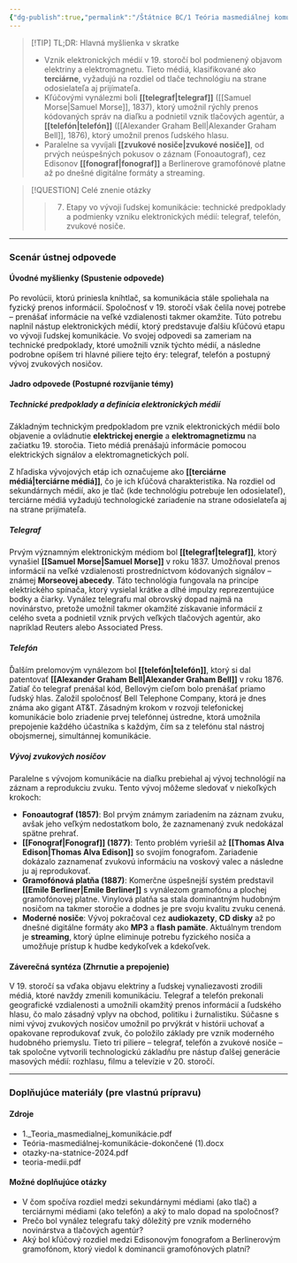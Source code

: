 ```yaml
---
{"dg-publish":true,"permalink":"/Štátnice BC/1 Teória masmediálnej komunikácie/07 Telegraf a telefón/","tags":["štátnice"],"created":"2025-06-23T09:05:28.378+02:00","updated":"2025-06-28T19:51:16.556+02:00"}
---
```



> [!TIP] TL;DR: Hlavná myšlienka v skratke
> * Vznik elektronických médií v 19. storočí bol podmienený objavom elektriny a elektromagnetu. Tieto médiá, klasifikované ako **terciárne**, vyžadujú na rozdiel od tlače technológiu na strane odosielateľa aj prijímateľa.
> * Kľúčovými vynálezmi boli **[[telegraf\|telegraf]]** ([[Samuel Morse\|Samuel Morse]], 1837), ktorý umožnil rýchly prenos kódovaných správ na diaľku a podnietil vznik tlačových agentúr, a **[[telefón\|telefón]]** ([[Alexander Graham Bell\|Alexander Graham Bell]], 1876), ktorý umožnil prenos ľudského hlasu.
> * Paralelne sa vyvíjali **[[zvukové nosiče\|zvukové nosiče]]**, od prvých neúspešných pokusov o záznam (Fonoautograf), cez Edisonov **[[fonograf\|fonograf]]** a Berlinerove gramofónové platne až po dnešné digitálne formáty a streaming.

> [!QUESTION] Celé znenie otázky
> > 7. Etapy vo vývoji ľudskej komunikácie: technické predpoklady a podmienky vzniku elektronických médií: telegraf, telefón, zvukové nosiče.

---
### Scenár ústnej odpovede

#### Úvodné myšlienky (Spustenie odpovede)

Po revolúcii, ktorú priniesla kníhtlač, sa komunikácia stále spoliehala na fyzický prenos informácií. Spoločnosť v 19. storočí však čelila novej potrebe – prenášať informácie na veľké vzdialenosti takmer okamžite. Túto potrebu naplnil nástup elektronických médií, ktorý predstavuje ďalšiu kľúčovú etapu vo vývoji ľudskej komunikácie. Vo svojej odpovedi sa zameriam na technické predpoklady, ktoré umožnili vznik týchto médií, a následne podrobne opíšem tri hlavné piliere tejto éry: telegraf, telefón a postupný vývoj zvukových nosičov.
#### Jadro odpovede (Postupné rozvíjanie témy)

##### Technické predpoklady a definícia elektronických médií

Základným technickým predpokladom pre vznik elektronických médií bolo objavenie a ovládnutie **elektrickej energie** a **elektromagnetizmu** na začiatku 19. storočia. Tieto médiá prenášajú informácie pomocou elektrických signálov a elektromagnetických polí.

Z hľadiska vývojových etáp ich označujeme ako **[[terciárne médiá\|terciárne médiá]]**, čo je ich kľúčová charakteristika. Na rozdiel od sekundárnych médií, ako je tlač (kde technológiu potrebuje len odosielateľ), terciárne médiá vyžadujú technologické zariadenie na strane odosielateľa aj na strane prijímateľa.

##### Telegraf

Prvým významným elektronickým médiom bol **[[telegraf\|telegraf]]**, ktorý vynašiel **[[Samuel Morse\|Samuel Morse]]** v roku 1837. Umožňoval prenos informácií na veľké vzdialenosti prostredníctvom kódovaných signálov – známej **Morseovej abecedy**. Táto technológia fungovala na princípe elektrického spínača, ktorý vysielal krátke a dlhé impulzy reprezentujúce bodky a čiarky. Vynález telegrafu mal obrovský dopad najmä na novinárstvo, pretože umožnil takmer okamžité získavanie informácií z celého sveta a podnietil vznik prvých veľkých tlačových agentúr, ako napríklad Reuters alebo Associated Press.
##### Telefón
Ďalším prelomovým vynálezom bol **[[telefón\|telefón]]**, ktorý si dal patentovať **[[Alexander Graham Bell\|Alexander Graham Bell]]** v roku 1876. Zatiaľ čo telegraf prenášal kód, Bellovým cieľom bolo prenášať priamo ľudský hlas. Založil spoločnosť Bell Telephone Company, ktorá je dnes známa ako gigant AT&T. Zásadným krokom v rozvoji telefonickej komunikácie bolo zriadenie prvej telefónnej ústredne, ktorá umožnila prepojenie každého účastníka s každým, čím sa z telefónu stal nástroj obojsmernej, simultánnej komunikácie.
##### Vývoj zvukových nosičov
Paralelne s vývojom komunikácie na diaľku prebiehal aj vývoj technológií na záznam a reprodukciu zvuku. Tento vývoj môžeme sledovať v niekoľkých krokoch:
* **Fonoautograf (1857)**: Bol prvým známym zariadením na záznam zvuku, avšak jeho veľkým nedostatkom bolo, že zaznamenaný zvuk nedokázal spätne prehrať.
* **[[Fonograf\|Fonograf]] (1877)**: Tento problém vyriešil až **[[Thomas Alva Edison\|Thomas Alva Edison]]** so svojím fonografom. Zariadenie dokázalo zaznamenať zvukovú informáciu na voskový valec a následne ju aj reprodukovať.
* **Gramofónová platňa (1887)**: Komerčne úspešnejší systém predstavil **[[Emile Berliner\|Emile Berliner]]** s vynálezom gramofónu a plochej gramofónovej platne. Vinylová platňa sa stala dominantným hudobným nosičom na takmer storočie a dodnes je pre svoju kvalitu zvuku cenená.
* **Moderné nosiče**: Vývoj pokračoval cez **audiokazety**, **CD disky** až po dnešné digitálne formáty ako **MP3** a **flash pamäte**. Aktuálnym trendom je **streaming**, ktorý úplne eliminuje potrebu fyzického nosiča a umožňuje prístup k hudbe kedykoľvek a kdekoľvek.
#### Záverečná syntéza (Zhrnutie a prepojenie)
V 19. storočí sa vďaka objavu elektriny a ľudskej vynaliezavosti zrodili médiá, ktoré navždy zmenili komunikáciu. Telegraf a telefón prekonali geografické vzdialenosti a umožnili okamžitý prenos informácií a ľudského hlasu, čo malo zásadný vplyv na obchod, politiku i žurnalistiku. Súčasne s nimi vývoj zvukových nosičov umožnil po prvýkrát v histórii uchovať a opakovane reprodukovať zvuk, čo položilo základy pre vznik moderného hudobného priemyslu. Tieto tri piliere – telegraf, telefón a zvukové nosiče – tak spoločne vytvorili technologickú základňu pre nástup ďalšej generácie masových médií: rozhlasu, filmu a televízie v 20. storočí.

---

### Doplňujúce materiály (pre vlastnú prípravu)

#### Zdroje
* 1._Teoria_masmedialnej_komunikácie.pdf
* Teória-masmediálnej-komunikácie-dokončené (1).docx
* otazky-na-statnice-2024.pdf
* teoria-medii.pdf

#### Možné doplňujúce otázky
* V čom spočíva rozdiel medzi sekundárnymi médiami (ako tlač) a terciárnymi médiami (ako telefón) a aký to malo dopad na spoločnosť?
* Prečo bol vynález telegrafu taký dôležitý pre vznik moderného novinárstva a tlačových agentúr?
* Aký bol kľúčový rozdiel medzi Edisonovým fonografom a Berlinerovým gramofónom, ktorý viedol k dominancii gramofónových platní?